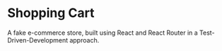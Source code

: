 # Shopping Cart

A fake e-commerce store, built using React and React Router in a Test-Driven-Development approach.
